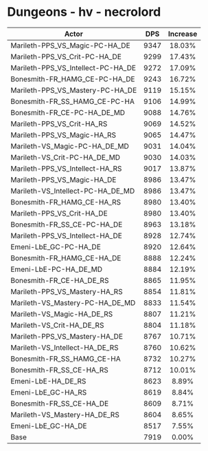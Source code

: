 # Dungeons - hv - necrolord
| Actor | DPS | Increase |
|---|:---:|:---:|
|Marileth-PPS_VS_Magic-PC-HA_DE|9347|18.03%|
|Marileth-PPS_VS_Crit-PC-HA_DE|9299|17.43%|
|Marileth-PPS_VS_Intellect-PC-HA_DE|9272|17.09%|
|Bonesmith-FR_HAMG_CE-PC-HA_DE|9243|16.72%|
|Marileth-PPS_VS_Mastery-PC-HA_DE|9119|15.15%|
|Bonesmith-FR_SS_HAMG_CE-PC-HA|9106|14.99%|
|Bonesmith-FR_CE-PC-HA_DE_MD|9088|14.76%|
|Marileth-PPS_VS_Crit-HA_RS|9069|14.52%|
|Marileth-PPS_VS_Magic-HA_RS|9065|14.47%|
|Marileth-VS_Magic-PC-HA_DE_MD|9031|14.04%|
|Marileth-VS_Crit-PC-HA_DE_MD|9030|14.03%|
|Marileth-PPS_VS_Intellect-HA_RS|9017|13.87%|
|Marileth-PPS_VS_Magic-HA_DE|8986|13.47%|
|Marileth-VS_Intellect-PC-HA_DE_MD|8986|13.47%|
|Bonesmith-FR_HAMG_CE-HA_RS|8980|13.40%|
|Marileth-PPS_VS_Crit-HA_DE|8980|13.40%|
|Bonesmith-FR_SS_CE-PC-HA_DE|8963|13.18%|
|Marileth-PPS_VS_Intellect-HA_DE|8928|12.74%|
|Emeni-LbE_GC-PC-HA_DE|8920|12.64%|
|Bonesmith-FR_HAMG_CE-HA_DE|8888|12.24%|
|Emeni-LbE-PC-HA_DE_MD|8884|12.19%|
|Bonesmith-FR_CE-HA_DE_RS|8865|11.95%|
|Marileth-PPS_VS_Mastery-HA_RS|8854|11.81%|
|Marileth-VS_Mastery-PC-HA_DE_MD|8833|11.54%|
|Marileth-VS_Magic-HA_DE_RS|8807|11.21%|
|Marileth-VS_Crit-HA_DE_RS|8804|11.18%|
|Marileth-PPS_VS_Mastery-HA_DE|8767|10.71%|
|Marileth-VS_Intellect-HA_DE_RS|8760|10.62%|
|Bonesmith-FR_SS_HAMG_CE-HA|8732|10.27%|
|Bonesmith-FR_SS_CE-HA_RS|8712|10.01%|
|Emeni-LbE-HA_DE_RS|8623|8.89%|
|Emeni-LbE_GC-HA_RS|8619|8.84%|
|Bonesmith-FR_SS_CE-HA_DE|8609|8.71%|
|Marileth-VS_Mastery-HA_DE_RS|8604|8.65%|
|Emeni-LbE_GC-HA_DE|8517|7.55%|
|Base|7919|0.00%|
